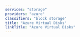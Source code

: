 ```yaml
---
services: "storage"
providers: "azure"
classifiers: "block storage"
title: "Azure Virtual Disks"
linkTitle: "Azure Virtual Disks"
---
```

